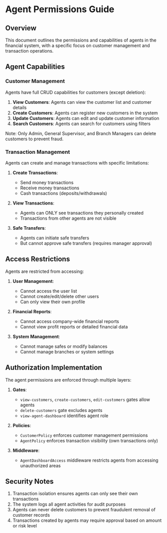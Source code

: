 # Agent Permissions Guide

## Overview

This document outlines the permissions and capabilities of agents in the financial system, with a specific focus on customer management and transaction operations.

## Agent Capabilities

### Customer Management
Agents have full CRUD capabilities for customers (except deletion):

1. **View Customers**: Agents can view the customer list and customer details
2. **Create Customers**: Agents can register new customers in the system
3. **Update Customers**: Agents can edit and update customer information
4. **Search Customers**: Agents can search for customers using filters

Note: Only Admin, General Supervisor, and Branch Managers can delete customers to prevent fraud.

### Transaction Management
Agents can create and manage transactions with specific limitations:

1. **Create Transactions**:
   - Send money transactions
   - Receive money transactions
   - Cash transactions (deposits/withdrawals)

2. **View Transactions**:
   - Agents can ONLY see transactions they personally created
   - Transactions from other agents are not visible

3. **Safe Transfers**:
   - Agents can initiate safe transfers
   - But cannot approve safe transfers (requires manager approval)

## Access Restrictions

Agents are restricted from accessing:

1. **User Management**:
   - Cannot access the user list
   - Cannot create/edit/delete other users
   - Can only view their own profile

2. **Financial Reports**:
   - Cannot access company-wide financial reports
   - Cannot view profit reports or detailed financial data

3. **System Management**:
   - Cannot manage safes or modify balances
   - Cannot manage branches or system settings

## Authorization Implementation

The agent permissions are enforced through multiple layers:

1. **Gates**:
   - `view-customers`, `create-customers`, `edit-customers` gates allow agents
   - `delete-customers` gate excludes agents
   - `view-agent-dashboard` identifies agent role

2. **Policies**:
   - `CustomerPolicy` enforces customer management permissions
   - `AgentPolicy` enforces transaction visibility (own transactions only)

3. **Middleware**:
   - `AgentDashboardAccess` middleware restricts agents from accessing unauthorized areas

## Security Notes

1. Transaction isolation ensures agents can only see their own transactions
2. The system logs all agent activities for audit purposes
3. Agents can never delete customers to prevent fraudulent removal of customer records
4. Transactions created by agents may require approval based on amount or risk level
